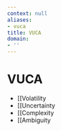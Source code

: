 ```yaml
---
context: null
aliases:
- vuca
title: VUCA
domain:
- ''
---
```


# VUCA

- [[Volatility
- [[Uncertainty
- [[Complexity
- [[Ambiguity
